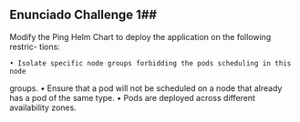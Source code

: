 ## Enunciado Challenge 1##

Modify the Ping Helm Chart to deploy the application on the following restric-
tions:

    • Isolate specific node groups forbidding the pods scheduling in this node
groups.
    • Ensure that a pod will not be scheduled on a node that already has a pod
of the same type.
    • Pods are deployed across different availability zones.